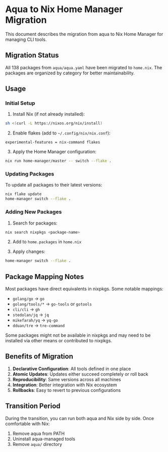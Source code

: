 # Aqua to Nix Home Manager Migration

This document describes the migration from aqua to Nix Home Manager for managing CLI tools.

## Migration Status

All 138 packages from `aqua/aqua.yaml` have been migrated to `home.nix`. The packages are organized by category for better maintainability.

## Usage

### Initial Setup

1. Install Nix (if not already installed):
```bash
sh <(curl -L https://nixos.org/nix/install)
```

2. Enable flakes (add to `~/.config/nix/nix.conf`):
```
experimental-features = nix-command flakes
```

3. Apply the Home Manager configuration:
```bash
nix run home-manager/master -- switch --flake .
```

### Updating Packages

To update all packages to their latest versions:
```bash
nix flake update
home-manager switch --flake .
```

### Adding New Packages

1. Search for packages:
```bash
nix search nixpkgs <package-name>
```

2. Add to `home.packages` in `home.nix`

3. Apply changes:
```bash
home-manager switch --flake .
```

## Package Mapping Notes

Most packages have direct equivalents in nixpkgs. Some notable mappings:
- `golang/go` → `go`
- `golang/tools/*` → `go-tools` or `gotools`
- `cli/cli` → `gh`
- `stedolan/jq` → `jq`
- `mikefarah/yq` → `yq-go`
- `dduan/tre` → `tre-command`

Some packages might not be available in nixpkgs and may need to be installed via other means or contributed to nixpkgs.

## Benefits of Migration

1. **Declarative Configuration**: All tools defined in one place
2. **Atomic Updates**: Updates either succeed completely or roll back
3. **Reproducibility**: Same versions across all machines
4. **Integration**: Better integration with Nix ecosystem
5. **Rollbacks**: Easy to revert to previous configurations

## Transition Period

During the transition, you can run both aqua and Nix side by side. Once comfortable with Nix:
1. Remove aqua from PATH
2. Uninstall aqua-managed tools
3. Remove `aqua/` directory